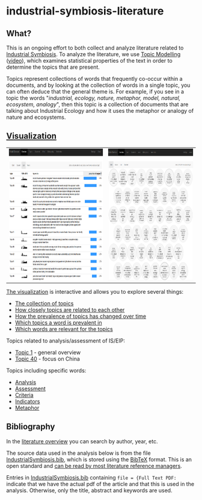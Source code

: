 # industrial-symbiosis-literature

## What?

This is an ongoing effort to both collect and analyze literature related to [Industrial Symbiosis](https://en.wikipedia.org/wiki/Industrial_symbiosis).  To analyze the literature, we use [Topic Modelling](https://en.wikipedia.org/wiki/Topic_model) ([video](https://www.youtube.com/watch?v=5mkJcxTK1sQ)), which examines statistical properties of the text in order to determine the topics that are present.  

Topics represent collections of words that frequently co-occur within a documents, and by looking at the collection of words in a single topic, you can often deduce that the general theme is.  For example, if you see in a topic the words "*industrial, ecology, nature, metaphor, model, natural, ecosystem, analogy*", then this topic is a collection of documents that are talking about Industrial Ecology and how it uses the metaphor or analogy of nature and ecosystems.

## [Visualization](http://isdata-org.github.io/industrial-symbiosis-literature/topic-modelling-visualization/index.html)

<table><tr><td>
<a href="http://isdata-org.github.io/industrial-symbiosis-literature/topic-modelling-visualization/index.html#/model/list"><img src="https://github.com/isdata-org/industrial-symbiosis-literature/raw/master/images/TopicModelling.png" height="350"></a>
</td><td>
<a href="http://isdata-org.github.io/industrial-symbiosis-literature/topic-modelling-visualization/index.html#/model/grid"><img src="https://github.com/isdata-org/industrial-symbiosis-literature/raw/master/images/TopicModelling2.png" height="350"></a>
</td></tr></table>

[The visualization](http://isdata-org.github.io/industrial-symbiosis-literature/topic-modelling-visualization/index.html) is interactive and allows you to explore several things:

* [The collection of topics](http://isdata-org.github.io/industrial-symbiosis-literature/topic-modelling-visualization/index.html#/model/grid)
* [How closely topics are related to each other](http://isdata-org.github.io/industrial-symbiosis-literature/topic-modelling-visualization/index.html#/model/scaled)
* [How the prevalence of topics has changed over time](http://isdata-org.github.io/industrial-symbiosis-literature/topic-modelling-visualization/index.html#/model/list)
* [Which topics a word is prevalent in](http://isdata-org.github.io/industrial-symbiosis-literature/topic-modelling-visualization/index.html#/word/eip)
* [Which words are relevant for the topics](http://isdata-org.github.io/industrial-symbiosis-literature/topic-modelling-visualization/index.html#/words)

Topics related to analysis/assessment of IS/EIP:
* [Topic 1](http://isdata-org.github.io/industrial-symbiosis-literature/topic-modelling-visualization/index.html#/topic/1) - general overview
* [Topic 40](http://isdata-org.github.io/industrial-symbiosis-literature/topic-modelling-visualization/index.html#/topic/40) - focus on China

Topics including specific words:
* [Analysis](http://isdata-org.github.io/industrial-symbiosis-literature/topic-modelling-visualization/index.html#/word/analysis)
* [Assessment](
http://isdata-org.github.io/industrial-symbiosis-literature/topic-modelling-visualization/index.html#/word/assessment)
* [Criteria](http://isdata-org.github.io/industrial-symbiosis-literature/topic-modelling-visualization/index.html#/word/criteria)
* [Indicators](http://isdata-org.github.io/industrial-symbiosis-literature/topic-modelling-visualization/index.html#/word/indicators)
* [Metaphor](http://isdata-org.github.io/industrial-symbiosis-literature/topic-modelling-visualization/index.html#/word/metaphor)

## Bibliography

In the [literature overview](http://isdata-org.github.io/industrial-symbiosis-literature/topic-modelling-visualization/index.html#/bib) you can search by author, year, etc.

The source data used in the analysis below is from the file [IndustrialSymbiosis.bib](IndustrialSymbiosis.bib), which is stored using the [BibTeX](https://en.wikipedia.org/wiki/BibTeX) format.  This is an open standard and [can be read by most literature reference managers](https://en.wikipedia.org/wiki/Comparison_of_reference_management_software#Import_file_formats).

Entries in [IndustrialSymbiosis.bib](IndustrialSymbiosis.bib) containing `file = {Full Text PDF:` indicate that we have the actual pdf of the article and that this is used in the analysis.  Otherwise, only the title, abstract and keywords are used.
